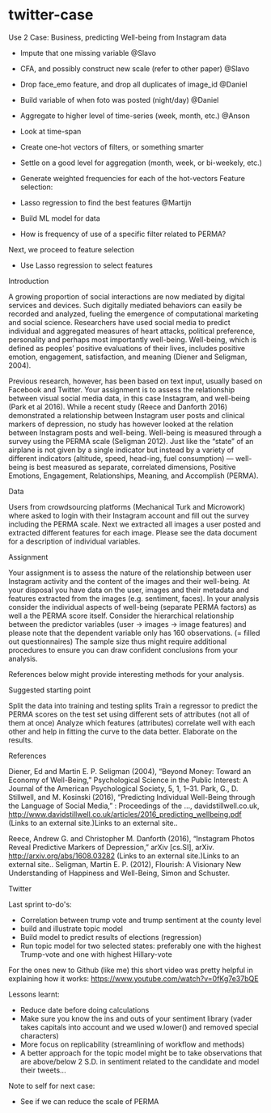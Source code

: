 # twitter-case

Use 2 Case: Business, predicting Well-being from Instagram data

- Impute that one missing variable @Slavo
- CFA, and possibly construct new scale (refer to other paper) @Slavo
- Drop face_emo feature, and drop all duplicates of image_id @Daniel
- Build variable of when foto was posted (night/day) @Daniel
- Aggregate to higher level of time-series (week, month, etc.) @Anson
 - Look at time-span
 - Create one-hot vectors of filters, or something smarter
 - Settle on a good level for aggregation (month, week, or bi-weekely, etc.)
 - Generate weighted frequencies for each of the hot-vectors
 Feature selection:
 - Lasso regression to find the best features @Martijn
 
- Build ML model for data
- How is frequency of use of a specific filter related to PERMA?

Next, we proceed to feature selection
- Use Lasso regression to select features

Introduction

A growing proportion of social interactions are now mediated by digital services and devices. Such digitally mediated behaviors can easily be recorded and analyzed, fueling the emergence of computational marketing and social science. Researchers have used social media to predict individual and aggregated measures of heart attacks, political preference, personality and perhaps most importantly well-being. Well-being, which is defined as peoples’ positive evaluations of their lives, includes positive emotion, engagement, satisfaction, and meaning (Diener and Seligman, 2004).

Previous research, however, has been based on text input, usually based on Facebook and Twitter. Your assignment is to assess the relationship between visual social media data, in this case Instagram, and well-being (Park et al 2016). While a recent study (Reece and Danforth 2016) demonstrated a relationship between Instagram user posts and clinical markers of depression, no study has however looked at the relation between Instagram posts and well-being. Well-being is measured through a survey using the PERMA scale (Seligman 2012). Just like the “state” of an airplane is not given by a single indicator but instead by a variety of different indicators (altitude, speed, head-ing, fuel consumption) — well-being is best measured as separate, correlated dimensions, Positive Emotions, Engagement, Relationships, Meaning, and Accomplish (PERMA).

Data

Users from crowdsourcing platforms (Mechanical Turk and Microwork) where asked to login with their Instagram account and fill out the survey including the PERMA scale. Next we extracted all images a user posted and extracted different features for each image. Please see the data document for a description of individual variables.

Assignment

Your assignment is to assess the nature of the relationship between user Instagram activity and the content of the images and their well-being. At your disposal you have data on the user, images and their metadata and features extracted from the images (e.g. sentiment, faces).
In your analysis consider the individual aspects of well-being (separate PERMA factors) as well a the PERMA score itself. Consider the hierarchical relationship between the predictor variables (user -> images -> image features) and please note that the dependent variable only has 160 observations. (= filled out questionnaires) The sample size thus might require additional procedures to ensure you can draw confident conclusions from your analysis.
 

References below might provide interesting methods for your analysis.

 

Suggested starting point
 

Split the data into training and testing splits
Train a regressor to predict the PERMA scores on the test set using different sets of attributes (not all of them at once)
Analyze which features (attributes) correlate well with each other and help in fitting the curve to the data better.
Elaborate on the results.
 

References
 

Diener, Ed and Martin E. P. Seligman (2004), “Beyond Money: Toward an Economy of Well-Being,” Psychological Science in the Public Interest: A Journal of the American Psychological Society, 5, 1, 1–31.
Park, G., D. Stillwell, and M. Kosinski (2016), “Predicting Individual Well-Being through the Language of Social Media,” : Proceedings of the …, davidstillwell.co.uk, http://www.davidstillwell.co.uk/articles/2016_predicting_wellbeing.pdf (Links to an external site.)Links to an external site..

Reece, Andrew G. and Christopher M. Danforth (2016), “Instagram Photos Reveal Predictive Markers of Depression,” arXiv [cs.SI], arXiv. http://arxiv.org/abs/1608.03282 (Links to an external site.)Links to an external site..
Seligman, Martin E. P. (2012), Flourish: A Visionary New Understanding of Happiness and Well-Being, Simon and Schuster.

Twitter

Last sprint to-do's:
  - Correlation between trump vote and trump sentiment at the county level
  - build and illustrate topic model
  - Build model to predict results of elections (regression)
  - Run topic model for two selected states: preferably one with the highest Trump-vote and one with highest Hillary-vote

For the ones new to Github (like me) this short video was pretty helpful in explaining how it works: https://www.youtube.com/watch?v=0fKg7e37bQE

Lessons learnt:
  - Reduce date before doing calculations
  - Make sure you know the ins and outs of your sentiment library (vader takes capitals into account and we used w.lower() and removed special characters)
  - More focus on replicability (streamlining of workflow and methods)
  - A better approach for the topic model might be to take observations that are above/below 2 S.D. in sentiment related to the candidate and model their tweets... 
  
  Note to self for next case:
  - See if we can reduce the scale of PERMA
